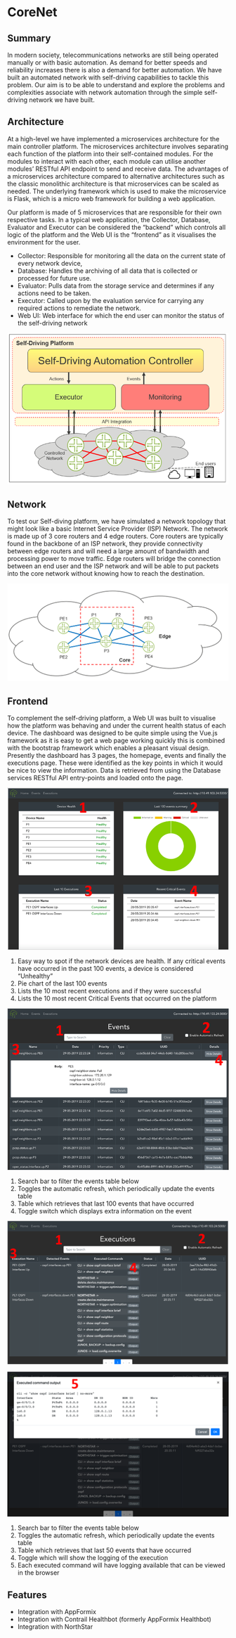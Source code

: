 # CoreNet

## Summary

In modern society, telecommunications networks are still being operated manually or with basic automation. As demand for better speeds and reliability increases there is also a demand for better automation. We have built an automated network with self-driving capabilities to tackle this problem. Our aim is to be able to understand and explore the problems and complexities associate with network automation through the simple self-driving network we have built.

## Architecture

At a high-level we have implemented a microservices architecture for the main controller platform. The microservices architecture involves separating each function of the platform into their self-contained modules. For the modules to interact with each other, each module can utilise another modules’ RESTful API endpoint to send and receive data. The advantages of a microservices architecture compared to alternative architectures such as the classic monolithic architecture is that microservices can be scaled as needed. The underlying framework which is used to make the microservice is Flask, which is a micro web framework for building a web application.

Our platform is made of 5 microservices that are responsible for their own respective tasks. In a typical web application, the Collector, Database, Evaluator and Executor can be considered the “backend” which controls all logic of the platform and the Web UI is the “frontend” as it visualises the environment for the user.

- Collector: Responsible for monitoring all the data on the current state of every network device,
- Database: Handles the archiving of all data that is collected or processed for future use.
- Evaluator: Pulls data from the storage service and determines if any actions need to be taken.
- Executor: Called upon by the evaluation service for carrying any required actions to remediate the network.
- Web UI: Web interface for which the end user can monitor the status of the self-driving network

![Screenshot](images/architecture.png)

## Network

To test our Self-diving platform, we have simulated a network topology that might look like a basic Internet Service Provider (ISP) Network. The network is made up of 3 core routers and 4 edge routers. Core routers are typically found in the backbone of an ISP network, they provide connectivity between edge routers and will need a large amount of bandwidth and processing power to move traffic. Edge routers will bridge the connection between an end user and the ISP network and will be able to put packets into the core network without knowing how to reach the destination.

![Screenshot](images/network_topology.png)

## Frontend

To complement the self-driving platform, a Web UI was built to visualise how the platform was behaving and under the current health status of each device. The dashboard was designed to be quite simple using the Vue.js framework as it is easy to get a web page working quickly this is combined with the bootstrap framework which enables a pleasant visual design. Presently the dashboard has 3 pages, the homepage, events and finally the executions page. These were identified as the key points in which it would be nice to view the information. Data is retrieved from using the Database services RESTful API entry-points and loaded onto the page.

![Screenshot](images/homepage.png)

1.	Easy way to spot if the network devices are health. If any critical events have occurred in the past 100 events, a device is considered “Unhealthy”
2.	Pie chart of the last 100 events
3.	Lists the 10 most recent executions and if they were successful
4.	Lists the 10 most recent Critical Events that occurred on the platform


![Screenshot](images/eventspage.png)

1.	Search bar to filter the events table below
2.	Toggles the automatic refresh, which periodically update the events table
3.	Table which retrieves that last 100 events that have occurred
4.	Toggle switch which displays extra information on the event


![Screenshot](images/executionspage1.png)

![Screenshot](images/executionspage2.png)

1.	Search bar to filter the events table below
2.	Toggles the automatic refresh, which periodically update the events table
3.	Table which retrieves that last 50 events that have occurred
4.	Toggle which will show the logging of the execution
5.	Each executed command will have logging available that can be viewed in the browser

## Features

- Integration with AppFormix
- Integration with Contrail Healthbot (formerly AppFormix Healthbot)
- Integration with NorthStar
